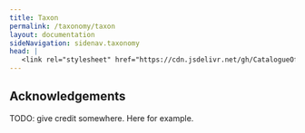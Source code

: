 ```yaml
---
title: Taxon
permalink: /taxonomy/taxon
layout: documentation
sideNavigation: sidenav.taxonomy
head: |
   <link rel="stylesheet" href="https://cdn.jsdelivr.net/gh/CatalogueOfLife/portal-components@0.7.8/umd/main.css">
---
```


<!--react and gbif component-->
<script src="https://unpkg.com/react@16/umd/react.production.min.js"></script>
<script src="https://unpkg.com/react-dom@16/umd/react-dom.production.min.js"></script>

<script src="https://cdn.jsdelivr.net/gh/CatalogueOfLife/portal-components@0.7.8/umd/col-browser.min.js" ></script>

## Acknowledgements
TODO: give credit somewhere. Here for example.

<div id="taxon"></div>
<div id="gbifTaxonLinks"></div>

<script>
'use strict';
const e = React.createElement;
class Taxon extends React.Component {

    render() {

      return e(
        ColBrowser.Taxon,
        { 
          catalogueKey: 2232,
          pathToTree: '/taxonomy/browse',
          pathToSearch: '/taxonomy/search',
          pathToTaxon: '/taxonomy/taxon/',
          pathToDataset: '/sourcedatasets/',
          pageTitleTemplate: 'Legume | __taxon__'
        }
      );
    }
  }

const domContainer = document.querySelector('#taxon');
ReactDOM.render(e(Taxon), domContainer);
</script>

<script>
  const taxonUrl = `//api.gbif.org/v1/species?datasetKey=f382f0ce-323a-4091-bb9f-add557f3a9a2&sourceId=${location.pathname.substr(16)}`;
  fetch(taxonUrl)
      .then(function (response) {
        return response.json();
      })
      .then(function (jsonResponse) {
        console.log(jsonResponse);
        if (jsonResponse.results[0] && jsonResponse.results[0].nubKey) {
          var el = document.getElementById('gbifTaxonLinks');
          var filter = `{"must":{"taxonKey":[${jsonResponse.results[0].nubKey}]}}`;
          var link = `../../data?filter=${encodeURIComponent(btoa(filter))}`;
          el.innerHTML = `<a class="button is-primary" href="${link}">See occurrences</a>`;
        }
      })
      .catch(function(err) {

      });
</script>
